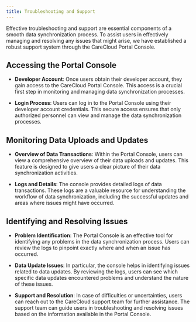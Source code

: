 ```yaml
---
title: Troubleshooting and Support
---
```


Effective troubleshooting and support are essential components of a smooth data synchronization process. To assist users in effectively managing and resolving any issues that might arise, we have established a robust support system through the CareCloud Portal Console.

## Accessing the Portal Console

- **Developer Account**: Once users obtain their developer account, they gain access to the CareCloud Portal Console. This access is a crucial first step in monitoring and managing data synchronization processes.

- **Login Process**: Users can log in to the Portal Console using their developer account credentials. This secure access ensures that only authorized personnel can view and manage the data synchronization processes.

## Monitoring Data Uploads and Updates

- **Overview of Data Transactions**: Within the Portal Console, users can view a comprehensive overview of their data uploads and updates. This feature is designed to give users a clear picture of their data synchronization activities.

- **Logs and Details**: The console provides detailed logs of data transactions. These logs are a valuable resource for understanding the workflow of data synchronization, including the successful updates and areas where issues might have occurred.

## Identifying and Resolving Issues

- **Problem Identification**: The Portal Console is an effective tool for identifying any problems in the data synchronization process. Users can review the logs to pinpoint exactly where and when an issue has occurred.

- **Data Update Issues**: In particular, the console helps in identifying issues related to data updates. By reviewing the logs, users can see which specific data updates encountered problems and understand the nature of these issues.

- **Support and Resolution**: In case of difficulties or uncertainties, users can reach out to the CareCloud support team for further assistance. The support team can guide users in troubleshooting and resolving issues based on the information available in the Portal Console.
